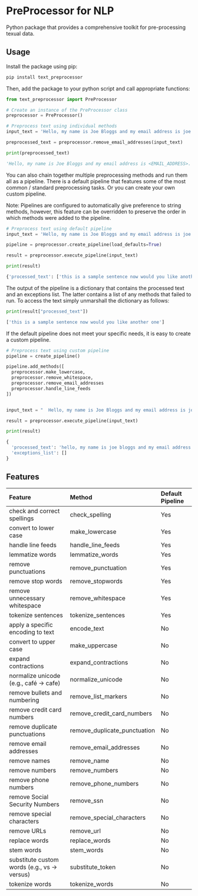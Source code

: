 PreProcessor for NLP
=============

Python package that provides a comprehensive toolkit for pre-processing texual data.

Usage
--------
Install the package using pip:
```bash
pip install text_preprocessor
```

Then, add the package to your python script and call appropriate functions:

```python
from text_preprocessor import PreProcessor

# Create an instance of the PreProcessor class
preprocessor = PreProcessor()

# Preprocess text using individual methods
input_text = 'Hello, my name is Joe Bloggs and my email address is joe.bloggs@email.com'

preprocessed_text = preprocessor.remove_email_addresses(input_text)

print(preprocessed_text)

'Hello, my name is Joe Bloggs and my email address is <EMAIL_ADDRESS>.'
```

You can also chain together multiple preprocessing methods and run them all as a pipeline. 
There is a default pipeline that features some of the most common / standard preprocessing tasks.
Or you can create your own custom pipeline.

Note: Pipelines are configured to automatically give preference to string methods, however, this
feature can be overridden to preserve the order in which methods were added to the pipeline.

```python
# Preprocess text using default pipeline
input_text = 'Hello, my name is Joe Bloggs and my email address is joe.bloggs@email.com'

pipeline = preprocessor.create_pipeline(load_defaults=True)

result = preprocessor.execute_pipeline(input_text)

print(result)

{'processed_text': ['this is a sample sentence now would you like another one'], 'exceptions_list': []}
```

The output of the pipeline is a dictionary that contains the processed text and an exceptions list. The latter 
contains a list of any methods that failed to run. To access the text simply unmarshall the dictionary as follows:

```python
print(result["processed_text"])

['this is a sample sentence now would you like another one']
```

If the default pipeline does not meet your specific needs, it is easy to create a custom pipeline.

```python
# Preprocess text using custom pipeline 
pipeline = create_pipeline()

pipeline.add_methods([
  preprocessor.make_lowercase,
  preprocessor.remove_whitespace,
  preprocessor.remove_email_addresses
  preprocessor.handle_line_feeds
])


input_text = "  Hello, my name is Joe Bloggs and my email address is joe.bloggs@email.com\r\n  "

result = preprocessor.execute_pipeline(input_text)                                        

print(result)

{
  'processed_text': 'hello, my name is joe bloggs and my email address is <EMAIL_ADDRESS>',
  'exceptions_list': []
}
```

Features
--------

| Feature                                                       | Method                                | Default Pipeline
| :------------------------------------------------------------ |:------------------------------------- | :----------------------
| check and correct spellings                                   | check_spelling                        | Yes
| convert to lower case                                         | make_lowercase                        | Yes
| handle line feeds                                             | handle_line_feeds                     | Yes
| lemmatize words                                               | lemmatize_words                       | Yes
| remove punctuations                                           | remove_punctuation                    | Yes
| remove stop words                                             | remove_stopwords                      | Yes
| remove unnecessary whitespace                                 | remove_whitespace                     | Yes
| tokenize sentences                                            | tokenize_sentences                    | Yes
| apply a specific encoding to text                             | encode_text                           | No
| convert to upper case                                         | make_uppercase                        | No
| expand contractions                                           | expand_contractions                   | No
| normalize unicode (e.g., café -> cafe)                        | normalize_unicode                     | No
| remove bullets and numbering                                  | remove_list_markers                   | No
| remove credit card numbers                                    | remove_credit_card_numbers            | No
| remove duplicate punctuations                                 | remove_duplicate_punctuation          | No
| remove email addresses                                        | remove_email_addresses                | No
| remove names                                                  | remove_name                           | No
| remove numbers                                                | remove_numbers                        | No
| remove phone numbers                                          | remove_phone_numbers                  | No
| remove Social Security Numbers                                | remove_ssn                            | No
| remove special characters                                     | remove_special_characters             | No
| remove URLs                                                   | remove_url                            | No
| replace words                                                 | replace_words                         | No
| stem words                                                    | stem_words                            | No
| substitute custom words (e.g., vs -> versus)                  | substitute_token                      | No
| tokenize words                                                | tokenize_words                        | No
